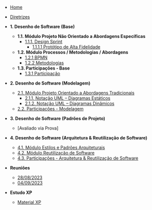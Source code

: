 <!-- docs/_sidebar.md -->

- [Home](/docs)
- [Diretrizes](Diretrizes/Diretrizes.md)

- **1. Desenho de Software (Base)**
  - **1.1. Módulo Projeto Não Orientado a Abordagens Específicas**
    - [1.1.1. Design Sprint](Base/designSprint/designSprint.md)
      - [1.1.1.1 Protótipo de Alta Fidelidade](Base/designSprint/prototipo.md)
  - **1.2. Módulo Processos / Metodologias / Abordagens**
    - [1.2.1 BPMN](Base/bpmn.md)
    - [1.2.2 Metodologias](Base/metodologias.md)
  - **1.3. Participações - Base**
    - [1.3.1 Participação](Base/participacao.md)

- **2. Desenho de Software (Modelagem)**
  - [2.1. Módulo Projeto Orientado a Abordagens Tradicionais](/docs/Modelagem/2.1.ModelagemTradicional.md)
    - [2.1.1. Notação UML – Diagramas Estáticos](/docs/Modelagem/2.1.1.UMLEstaticos.md)
    - [2.1.2. Notação UML – Diagramas Dinâmicos](/docs/Modelagem/2.1.2.UMLDinamicos.md)
  - [2.2. Participações - Modelagem](/docs/Modelagem/2.2.ParticipacoesModelagem.md)

- **3. Desenho de Software (Padrões de Projeto)**
  - [Avaliado via Prova]

- **4. Desenho de Software (Arquitetura & Reutilização de Software)**
  - [4.1. Módulo Estilos e Padrões Arquiteturais](/docs/ArquiteturaReutilizacao/4.1.PadroesArquiteturais.md)
  - [4.2. Módulo Reutilização de Software](/docs/ArquiteturaReutilizacao/4.2.ReutilizacaoDeSoftware.md)
  - [4.3. Participações - Arquitetura & Reutilização de Software](/docs/ArquiteturaReutilizacao/4.3.ParticipacoesArqReutilizacao.md)

- **Reuniões**
  - [28/08/2023](atas-das-reunioes/Reuniao_28_08.md)
  - [04/09/2023](atas-das-reunioes/Reuniao_04_09.md)

- **Estudo XP**
  - [Material XP](Estudo/xp/xp.md)